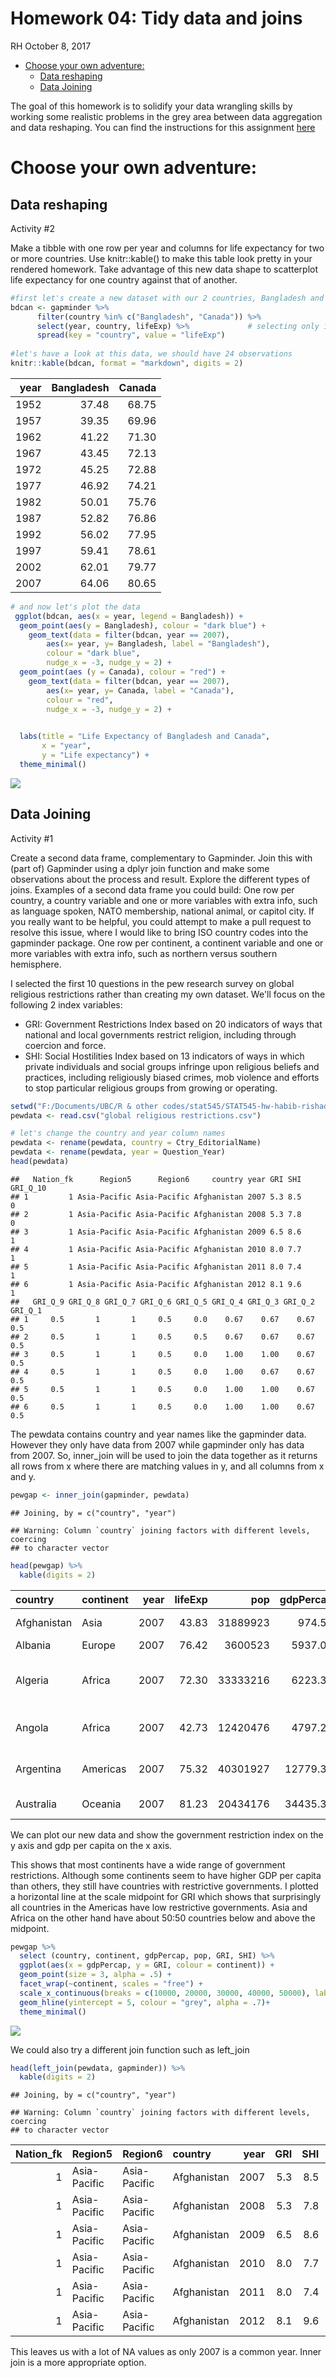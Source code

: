 Homework 04: Tidy data and joins
================
RH
October 8, 2017

-   [Choose your own adventure:](#choose-your-own-adventure)
    -   [Data reshaping](#data-reshaping)
    -   [Data Joining](#data-joining)

The goal of this homework is to solidify your data wrangling skills by working some realistic problems in the grey area between data aggregation and data reshaping. You can find the instructions for this assignment [here](http://stat545.com/hw04_tidy-data-joins.html)

Choose your own adventure:
==========================

Data reshaping
--------------

Activity \#2

Make a tibble with one row per year and columns for life expectancy for two or more countries. Use knitr::kable() to make this table look pretty in your rendered homework. Take advantage of this new data shape to scatterplot life expectancy for one country against that of another.

``` r
#first let's create a new dataset with our 2 countries, Bangladesh and Canada
bdcan <- gapminder %>%
      filter(country %in% c("Bangladesh", "Canada")) %>%
      select(year, country, lifeExp) %>%             # selecting only interested values
      spread(key = "country", value = "lifeExp") 
      
#let's have a look at this data, we should have 24 observations
knitr::kable(bdcan, format = "markdown", digits = 2)
```

|  year|  Bangladesh|  Canada|
|-----:|-----------:|-------:|
|  1952|       37.48|   68.75|
|  1957|       39.35|   69.96|
|  1962|       41.22|   71.30|
|  1967|       43.45|   72.13|
|  1972|       45.25|   72.88|
|  1977|       46.92|   74.21|
|  1982|       50.01|   75.76|
|  1987|       52.82|   76.86|
|  1992|       56.02|   77.95|
|  1997|       59.41|   78.61|
|  2002|       62.01|   79.77|
|  2007|       64.06|   80.65|

``` r
# and now let's plot the data 
 ggplot(bdcan, aes(x = year, legend = Bangladesh)) + 
  geom_point(aes(y = Bangladesh), colour = "dark blue") + 
    geom_text(data = filter(bdcan, year == 2007), 
        aes(x= year, y= Bangladesh, label = "Bangladesh"), 
        colour = "dark blue",
        nudge_x = -3, nudge_y = 2) + 
  geom_point(aes (y = Canada), colour = "red") + 
    geom_text(data = filter(bdcan, year == 2007), 
        aes(x= year, y= Canada, label = "Canada"), 
        colour = "red",
        nudge_x = -3, nudge_y = 2) + 

  
  labs(title = "Life Expectancy of Bangladesh and Canada",
       x = "year", 
       y = "Life expectancy") + 
  theme_minimal()
```

![](hw04_files/figure-markdown_github-ascii_identifiers/unnamed-chunk-2-1.png)

Data Joining
------------

Activity \#1

Create a second data frame, complementary to Gapminder. Join this with (part of) Gapminder using a dplyr join function and make some observations about the process and result. Explore the different types of joins. Examples of a second data frame you could build: One row per country, a country variable and one or more variables with extra info, such as language spoken, NATO membership, national animal, or capitol city. If you really want to be helpful, you could attempt to make a pull request to resolve this issue, where I would like to bring ISO country codes into the gapminder package. One row per continent, a continent variable and one or more variables with extra info, such as northern versus southern hemisphere.

I selected the first 10 questions in the pew research survey on global religious restrictions rather than creating my own dataset. We'll focus on the following 2 index variables:

-   GRI: Government Restrictions Index based on 20 indicators of ways that national and local governments restrict religion, including through coercion and force.
-   SHI: Social Hostilities Index based on 13 indicators of ways in which private individuals and social groups infringe upon religious beliefs and practices, including religiously biased crimes, mob violence and efforts to stop particular religious groups from growing or operating.

``` r
setwd("F:/Documents/UBC/R & other codes/stat545/STAT545-hw-habib-rishad/hw04/data/")
pewdata <- read.csv("global religious restrictions.csv")

# let's change the country and year column names
pewdata <- rename(pewdata, country = Ctry_EditorialName)
pewdata <- rename(pewdata, year = Question_Year)
head(pewdata)
```

    ##   Nation_fk      Region5      Region6     country year GRI SHI GRI_Q_10
    ## 1         1 Asia-Pacific Asia-Pacific Afghanistan 2007 5.3 8.5        0
    ## 2         1 Asia-Pacific Asia-Pacific Afghanistan 2008 5.3 7.8        0
    ## 3         1 Asia-Pacific Asia-Pacific Afghanistan 2009 6.5 8.6        1
    ## 4         1 Asia-Pacific Asia-Pacific Afghanistan 2010 8.0 7.7        1
    ## 5         1 Asia-Pacific Asia-Pacific Afghanistan 2011 8.0 7.4        1
    ## 6         1 Asia-Pacific Asia-Pacific Afghanistan 2012 8.1 9.6        1
    ##   GRI_Q_9 GRI_Q_8 GRI_Q_7 GRI_Q_6 GRI_Q_5 GRI_Q_4 GRI_Q_3 GRI_Q_2 GRI_Q_1
    ## 1     0.5       1       1     0.5     0.0    0.67    0.67    0.67     0.5
    ## 2     0.5       1       1     0.5     0.5    0.67    0.67    0.67     0.5
    ## 3     0.5       1       1     0.5     0.0    1.00    1.00    0.67     0.5
    ## 4     0.5       1       1     0.5     0.0    1.00    0.67    0.67     0.5
    ## 5     0.5       1       1     0.5     0.0    1.00    1.00    0.67     0.5
    ## 6     0.5       1       1     0.5     0.0    1.00    1.00    0.67     0.5

The pewdata contains country and year names like the gapminder data. However they only have data from 2007 while gapminder only has data from 2007. So, inner\_join will be used to join the data together as it returns all rows from x where there are matching values in y, and all columns from x and y.

``` r
pewgap <- inner_join(gapminder, pewdata)
```

    ## Joining, by = c("country", "year")

    ## Warning: Column `country` joining factors with different levels, coercing
    ## to character vector

``` r
head(pewgap) %>%
  kable(digits = 2)
```

| country     | continent |  year|  lifeExp|       pop|  gdpPercap|  Nation\_fk| Region5                  | Region6                  |  GRI|  SHI|  GRI\_Q\_10|  GRI\_Q\_9|  GRI\_Q\_8|  GRI\_Q\_7|  GRI\_Q\_6|  GRI\_Q\_5|  GRI\_Q\_4|  GRI\_Q\_3|  GRI\_Q\_2|  GRI\_Q\_1|
|:------------|:----------|-----:|--------:|---------:|----------:|-----------:|:-------------------------|:-------------------------|----:|----:|-----------:|----------:|----------:|----------:|----------:|----------:|----------:|----------:|----------:|----------:|
| Afghanistan | Asia      |  2007|    43.83|  31889923|     974.58|           1| Asia-Pacific             | Asia-Pacific             |  5.3|  8.5|           0|        0.5|          1|          1|        0.5|        0.0|       0.67|       0.67|       0.67|        0.5|
| Albania     | Europe    |  2007|    76.42|   3600523|    5937.03|           2| Europe                   | Europe                   |  0.8|  0.2|           0|        0.5|          0|          0|        0.0|        0.0|       0.00|       0.00|       0.00|        0.0|
| Algeria     | Africa    |  2007|    72.30|  33333216|    6223.37|           3| Middle East-North Africa | Middle East-North Africa |  5.6|  3.6|           0|        0.5|          1|          1|        0.5|        0.5|       1.00|       0.67|       1.00|        1.0|
| Angola      | Africa    |  2007|    42.73|  12420476|    4797.23|           6| Sub-Saharan Africa       | Sub-Saharan Africa       |  3.3|  3.7|           0|        0.0|          0|          0|        0.0|        0.0|       1.00|       0.33|       0.67|        0.5|
| Argentina   | Americas  |  2007|    75.32|  40301927|   12779.38|           9| Americas                 | Latin America-Caribbean  |  1.7|  0.6|           0|        0.0|          0|          0|        0.0|        0.0|       0.00|       0.00|       0.67|        0.5|
| Australia   | Oceania   |  2007|    81.23|  20434176|   34435.37|          12| Asia-Pacific             | Asia-Pacific             |  1.3|  1.8|           0|        0.0|          0|          0|        0.0|        1.0|       0.33|       0.00|       0.00|        0.0|

We can plot our new data and show the government restriction index on the y axis and gdp per capita on the x axis.

This shows that most continents have a wide range of government restrictions. Although some continents seem to have higher GDP per capita than others, they still have countries with restrictive governments. I plotted a horizontal line at the scale midpoint for GRI which shows that surprisingly all countries in the Americas have low restrictive governments. Asia and Africa on the other hand have about 50:50 countries below and above the midpoint.

``` r
pewgap %>%
  select (country, continent, gdpPercap, pop, GRI, SHI) %>%
  ggplot(aes(x = gdpPercap, y = GRI, colour = continent)) + 
  geom_point(size = 3, alpha = .5) + 
  facet_wrap(~continent, scales = "free") + 
  scale_x_continuous(breaks = c(10000, 20000, 30000, 40000, 50000), labels = c("10k", "20k", "30k", "40k", "50k")) + 
  geom_hline(yintercept = 5, colour = "grey", alpha = .7)+
  theme_minimal()
```

![](hw04_files/figure-markdown_github-ascii_identifiers/unnamed-chunk-5-1.png)

We could also try a different join function such as left\_join

``` r
head(left_join(pewdata, gapminder)) %>%
  kable(digits = 2)
```

    ## Joining, by = c("country", "year")

    ## Warning: Column `country` joining factors with different levels, coercing
    ## to character vector

|  Nation\_fk| Region5      | Region6      | country     |  year|  GRI|  SHI|  GRI\_Q\_10|  GRI\_Q\_9|  GRI\_Q\_8|  GRI\_Q\_7|  GRI\_Q\_6|  GRI\_Q\_5|  GRI\_Q\_4|  GRI\_Q\_3|  GRI\_Q\_2|  GRI\_Q\_1| continent |  lifeExp|       pop|  gdpPercap|
|-----------:|:-------------|:-------------|:------------|-----:|----:|----:|-----------:|----------:|----------:|----------:|----------:|----------:|----------:|----------:|----------:|----------:|:----------|--------:|---------:|----------:|
|           1| Asia-Pacific | Asia-Pacific | Afghanistan |  2007|  5.3|  8.5|           0|        0.5|          1|          1|        0.5|        0.0|       0.67|       0.67|       0.67|        0.5| Asia      |    43.83|  31889923|     974.58|
|           1| Asia-Pacific | Asia-Pacific | Afghanistan |  2008|  5.3|  7.8|           0|        0.5|          1|          1|        0.5|        0.5|       0.67|       0.67|       0.67|        0.5| NA        |       NA|        NA|         NA|
|           1| Asia-Pacific | Asia-Pacific | Afghanistan |  2009|  6.5|  8.6|           1|        0.5|          1|          1|        0.5|        0.0|       1.00|       1.00|       0.67|        0.5| NA        |       NA|        NA|         NA|
|           1| Asia-Pacific | Asia-Pacific | Afghanistan |  2010|  8.0|  7.7|           1|        0.5|          1|          1|        0.5|        0.0|       1.00|       0.67|       0.67|        0.5| NA        |       NA|        NA|         NA|
|           1| Asia-Pacific | Asia-Pacific | Afghanistan |  2011|  8.0|  7.4|           1|        0.5|          1|          1|        0.5|        0.0|       1.00|       1.00|       0.67|        0.5| NA        |       NA|        NA|         NA|
|           1| Asia-Pacific | Asia-Pacific | Afghanistan |  2012|  8.1|  9.6|           1|        0.5|          1|          1|        0.5|        0.0|       1.00|       1.00|       0.67|        0.5| NA        |       NA|        NA|         NA|

This leaves us with a lot of NA values as only 2007 is a common year. Inner join is a more appropriate option.
